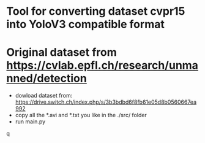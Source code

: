 # Tool for converting dataset cvpr15 into YoloV3 compatible format
# Original dataset from https://cvlab.epfl.ch/research/unmanned/detection

- dowload dataset from: https://drive.switch.ch/index.php/s/3b3bdbd6f8fb61e05d8b0560667ea992
- copy all the *.avi and *.txt you like in the ./src/ folder
- run main.py

q